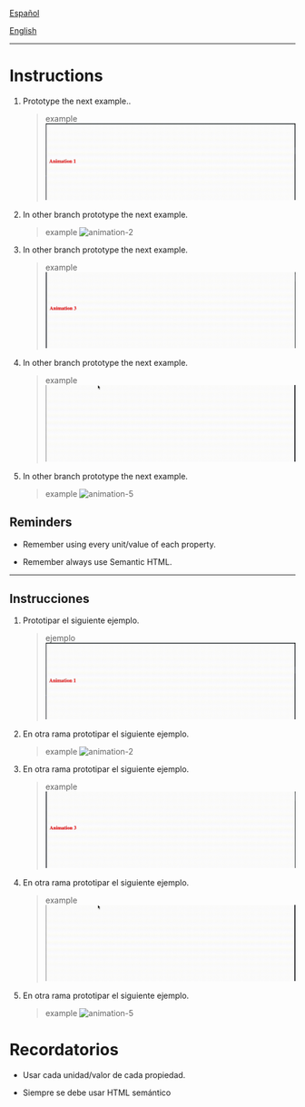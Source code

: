 [Español](#Instrucciones)

[English](#Instructions)

---

# Instructions

1. Prototype the next example..

   > example
   > ![animation-1](assets/animation-1.gif)

2. In other branch prototype the next example.

   > example
   > ![animation-2](assets/animation-2.gif)

3. In other branch prototype the next example.

   > example
   > ![animation-3](assets/animation-3.gif)

4. In other branch prototype the next example.

   > example
   > ![animation-4](assets/animation-4.gif)

5. In other branch prototype the next example.

   > example
   > ![animation-5](assets/animation-5.gif)

## Reminders

- Remember using every unit/value of each property.

- Remember always use Semantic HTML.

---

## Instrucciones

1. Prototipar el siguiente ejemplo.

   > ejemplo
   > ![animation-1](assets/animation-1.gif)

2. En otra rama prototipar el siguiente ejemplo.

   > example
   > ![animation-2](assets/animation-2.gif)

3. En otra rama prototipar el siguiente ejemplo.

   > example
   > ![animation-3](assets/animation-3.gif)

4. En otra rama prototipar el siguiente ejemplo.

   > example
   > ![animation-4](assets/animation-4.gif)

5. En otra rama prototipar el siguiente ejemplo.

   > example
   > ![animation-5](assets/animation-5.gif)

# Recordatorios

- Usar cada unidad/valor de cada propiedad.

- Siempre se debe usar HTML semántico
